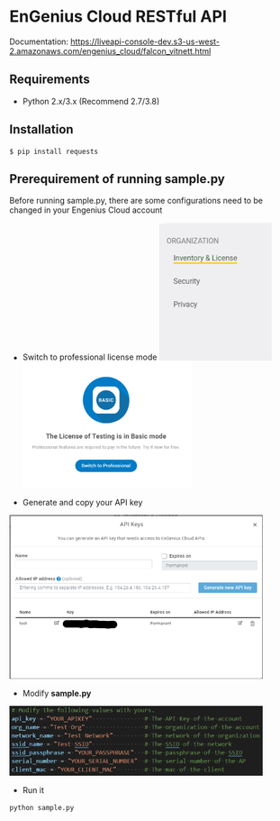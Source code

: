 # EnGenius Cloud RESTful API
Documentation: https://liveapi-console-dev.s3-us-west-2.amazonaws.com/engenius_cloud/falcon_vitnett.html

## Requirements

* Python 2.x/3.x (Recommend 2.7/3.8)

## Installation

```console
$ pip install requests
```
## Prerequirement of running sample.py
Before running sample.py, there are some configurations need to be changed in your Engenius Cloud account
- Switch to professional license mode 
<img src="./media/change_license_1.png" width="200"/><img src="./media/change_license_2.png" width="300"/>


- Generate and copy your API key 
  
<img src="./media/create_api_key.png" width="450"/>
  
- Modify **sample.py**  
  
<img src="./media/values.png" width="450"/>
  
- Run it 

```console
python sample.py
```